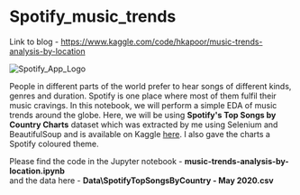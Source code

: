 # Spotify_music_trends


Link to blog - https://www.kaggle.com/code/hkapoor/music-trends-analysis-by-location

![Spotify_App_Logo](https://user-images.githubusercontent.com/37941871/170857159-4b4b76d4-693e-4d0b-a577-9e1bb1f9d029.svg)

People in different parts of the world prefer to hear songs of different kinds, genres and duration. Spotify is one place where most of them fulfil their music cravings. In this notebook, we will perform a simple EDA of music trends around the globe. Here, we will be using <b>Spotify's Top Songs by Country Charts</b> dataset which was extracted by me using Selenium and BeautifulSoup and is available on Kaggle <a href="https://www.kaggle.com/hkapoor/spotify-top-songs-by-country-may-2020">here</a>. I also gave the charts a Spotify coloured theme.


Please find the code in the Jupyter notebook - <b>music-trends-analysis-by-location.ipynb</b>
<br>
and the data here - <b>Data\SpotifyTopSongsByCountry - May 2020.csv</b>
